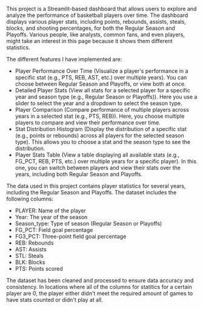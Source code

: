 This project is a Streamlit-based dashboard that allows users to explore and analyze the performance of basketball players over time. 
The dashboard displays various player stats, including points, rebounds, assists, steals, blocks, and shooting percentages, for both the Regular Season and Playoffs. Various people, like analysts, common fans, and even players, might take an interest in this page because it shows them different statistics. 


The different features I have implemented are: 
- Player Performance Over Time (Visualize a player's performance in a specific stat (e.g., PTS, REB, AST, etc.) over multiple years). You can choose between Regular Season and Playoffs, or view both at once.
- Detailed Player Stats (View all stats for a selected player for a specific year and season type (e.g., Regular Season or Playoffs)). Here you use a slider to select the year and a dropdown to select the season type.
- Player Comparison (Compare performance of multiple players across years in a selected stat (e.g., PTS, REB)). Here, you choose multiple players to compare and view their performance over time.
- Stat Distribution Histogram (Display the distribution of a specific stat (e.g., points or rebounds) across all players for the selected season type). This allows you to choose a stat and the season type to see the distribution.
- Player Stats Table (View a table displaying all available stats (e.g., FG_PCT, REB, PTS, etc.) over multiple years for a specific player). In this one, you can switch between players and view their stats over the years, including both Regular Season and Playoffs.


The data used in this project contains player statistics for several years, including the Regular Season and Playoffs. The dataset includes the following columns:
- PLAYER: Name of the player
- Year: The year of the season
- Season_type: Type of season (Regular Season or Playoffs)
- FG_PCT: Field goal percentage
- FG3_PCT: Three-point field goal percentage
- REB: Rebounds
- AST: Assists
- STL: Steals
- BLK: Blocks
- PTS: Points scored

The dataset has been cleaned and processed to ensure data accuracy and consistency. In locations where all of the columns for statitics for a certain player are 0, the player either didn't meet the required amount of games to have stats counted or didn't play at all. 
